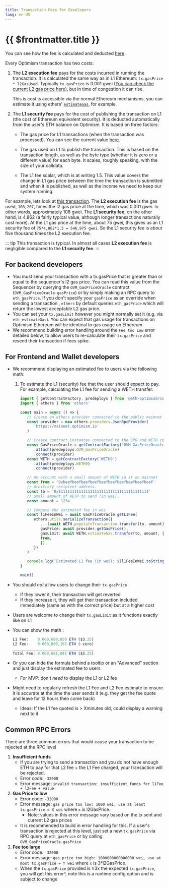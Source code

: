 ```yaml
---
title: Transaction Fees for Developers
lang: en-US
---
```


# {{ $frontmatter.title }}

You can see how the fee is calculated and deducted [here](https://optimismhelp.zendesk.com/hc/en-us/articles/4411895794715-Transaction-Fees).

Every Optimism transaction has two costs:

1. The **L2 execution fee** pays for the costs incurred in running the transaction. It is calculated the same way as in L1 Ethereum: `tx.gasPrice * l2GasUsed`. Typically `tx.gasPrice` is 0.001 gwei ([You can check the current L2 gas price here](https://public-grafana.optimism.io/d/9hkhMxn7z/public-dashboard?orgId=1&refresh=5m)), but in time of congestion it can rise.

   This is cost is accessible via the normal Ethereum mechanisms, you can estimate it using ethers' [`estimateGas`](https://docs.ethers.io/v5/api/contract/contract/#contract-estimateGas), for example.

2. The **L1 security fee** pays for the cost of publishing the transaction on L1 (the cost of Ethereum equivalent security). It is deducted automatically from the user's ETH balance on Optimism. It is based on three factors:

   - The gas price for L1 transactions (when the transaction was processed). You can see the current value [here](https://public-grafana.optimism.io/d/9hkhMxn7z/public-dashboard?orgId=1&refresh=5m).

   - The gas used on L1 to publish the transaction. This is based on the transaction length, as well as the byte type (whether it is zero or a different value) for each byte. It scales, roughly speaking, with the size of your calldata.

   - The L1 fee scalar, which is at writing 1.5. This value covers the change in L1 gas price between the time the transaction is submitted and when it is published, as well as the income we need to keep our system running.

For example, lets look at [this transaction](https://optimistic.etherscan.io/tx/0x3ba996515abd898cd7e939aad4bd086b0d5159d14b4bc639e00d47a3aa68fd09). The **L2 execution fee** is the gas used, `108,207`, times the l2 gas price at the time, which was 0.001 gwei. In other words, approximately 108 gwei. The **L1 security fee**, on the other hand, is 4,862 (a fairly typical value, although longer transactions naturally cost more). At the L1 gas price at the time, about 75 gwei, this gives us an L1 security fee of `75*4,862*1.5 = 546,975 gwei`. So the L1 security fee is about five thousand times the L2 execution fee.

::: tip
This transaction is typical. In almost all cases **L2 execution fee** is negligible compared to the **L1 security fee**.
:::

## For backend developers
- You must send your transaction with a tx.gasPrice that is greater than or equal to the sequencer's l2 gas price. You can read this value from the Sequencer by querying the `OVM_GasPriceOracle` contract  (`OVM_GasPriceOracle.gasPrice`) or by simply making an RPC query to `eth_gasPrice`.  If you don't specify your `gasPrice` as an override when sending a transaction , `ethers` by default queries `eth_gasPrice` which will return the lowest acceptable L2 gas price.
- You can set your `tx.gasLimit` however you might normally set it (e.g. via `eth_estimateGas`). You can expect that gas usage for transactions on Optimism Ethereum will be identical to gas usage on Ethereum.
- We recommend building error handling around the `Fee too Low` error detailed below, to allow users to re-calculate their `tx.gasPrice` and resend their transaction if fees spike.

## For Frontend and Wallet developers
- We recommend displaying an estimated fee to users via the following math:
   1. To estimate the L1 (security) fee that the user should expect to pay. For example, calculating the L1 fee for sending a WETH transfer:

      ```ts
      import { getContractFactory, predeploys } from '@eth-optimism/contracts'
      import { ethers } from 'ethers'

      const main = async () => {
         // Create an ethers provider connected to the public mainnet endpoint.
         const provider = new ethers.providers.JsonRpcProvider(
            'https://mainnet.optimism.io'
         )

         // Create contract instances connected to the GPO and WETH contracts.
         const GasPriceOracle = getContractFactory('OVM_GasPriceOracle')
            .attach(predeploys.OVM_GasPriceOracle)
            .connect(provider)
         const WETH = getContractFactory('WETH9')
            .attach(predeploys.WETH9)
            .connect(provider)

         // An account with a small amount of WETH in it on mainnet
         const from = '0xbeefbeefbeefbeefbeefbeefbeefbeefbeefbeef'
         // Arbitrary recipient address.
         const to = '0x1111111111111111111111111111111111111111'
         // Small amount of WETH to send (in wei).
         const amount = 1234

         // Compute the estimated fee in wei
         const l1FeeInWei = await GasPriceOracle.getL1Fee(
            ethers.utils.serializeTransaction({
               ...(await WETH.populateTransaction.transfer(to, amount)),
               gasPrice: await provider.getGasPrice(),
               gasLimit: await WETH.estimateGas.transfer(to, amount, {
               from,
               }),
            })
         )

         console.log(`Estimated L1 fee (in wei): ${l1FeeInWei.toString()}`)
      }

      main()

      ```

- You should *not* allow users to change their `tx.gasPrice`
   - If they lower it, their transaction will get reverted
   - If they increase it, they will get their transaction included immediately (same as with the
     correct price) but at a higher cost
- Users are welcome to change their `tx.gasLimit` as it functions exactly like on L1
- You can show the math :

   ```jsx
   L1 Fee:    0.000,680,850 ETH ($3.25)
   L2 Fee:    0.000,000,195 ETH (~zero)
   ____________________________________
   Total Fee: 0.000,681,045 ETH ($3.25)
   ```

- Or you can hide the formula behind a tooltip or an "Advanced" section and just display the estimated fee to users
   - For MVP: don't *need* to display the L1 or L2 fee
- Might need to regularly refresh the L1 Fee and L2 Fee estimate to ensure it is accurate at the time the user sends it (e.g. they get the fee quote and leave for 12 hours then come back)
   - Ideas: If the L1 fee quoted is > Xminutes old, could display a warning next to it


## Common RPC Errors

There are three common errors that would cause your transaction to be rejected at the RPC level

1. **Insufficient funds**
   - If you are trying to send a transaction and you do not have enough ETH to pay for that L2 fee + the L1 Fee charged, your transaction will be rejected.
   - Error code: `-32000`
   - Error message: `invalid transaction: insufficient funds for l1Fee + l2Fee + value`
2. **Gas Price to low**
   - Error code: `-32000`
   - Error message: `gas price too low: 1000 wei, use at least tx.gasPrice = X wei`  where `x` is l2GasPrice.
      - Note: values in this error message vary based on the tx sent and current L2 gas prices
   - It is recommended to build in error handling for this. If a user's transaction is rejected at this level, just set a new `tx.gasPrice` via RPC query at `eth_gasPrice` or by calling `OVM_GasPriceOracle.gasPrice`
3. **Fee too large**
   - Error code: `-32000`
   - Error message: `gas price too high: 1000000000000000 wei, use at most tx.gasPrice = Y wei`  where `x` is 3*l2GasPrice.
   - When the `tx.gasPrice` provided is ≥3x the expected `tx.gasPrice`, you will get this error^, note this is a runtime config option and is subject to change
